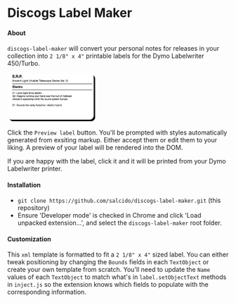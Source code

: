 # Discogs Label Maker

#### About

`discogs-label-maker` will convert your personal notes for releases in your collection into `2 1/8" x 4"` printable labels for the Dymo Labelwriter 450/Turbo.

<img src="https://github.com/salcido/discogs-label-maker/blob/master/example.png" alt="Example label" style="width: 200px;"/>

Click the `Preview label` button. You'll be prompted with styles automatically generated from exsiting markup. Either accept them or edit them to your liking. A preview of your label will be rendered into the DOM.

If you are happy with the label, click it and it will be printed from your Dymo Labelwriter printer.

#### Installation

* `git clone https://github.com/salcido/discogs-label-maker.git` (this repository)
* Ensure 'Developer mode' is checked in Chrome and click 'Load unpacked extension...', and select the `discogs-label-maker` root folder.

#### Customization

This `xml` template is formatted to fit a `2 1/8" x 4"` sized label. You can either tweak positioning by changing the `Bounds` fields in each `TextObject` or create your own template from scratch. You'll need to update the `Name` values of each `TextObject` to match what's in `label.setObjectText` methods in `inject.js` so the extension knows which fields to populate with the corresponding information.
